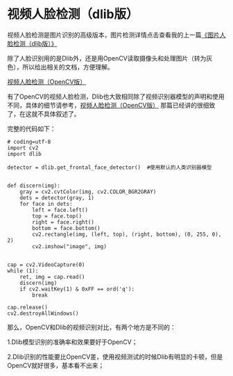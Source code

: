 # 视频人脸检测（dlib版）

视频人脸检测是图片识别的高级版本，图片检测详情点击查看我的上一篇[《图片人脸检测（dlib版）》](https://github.com/vipstone/faceai/blob/master/doc/detectionDlib.md) 

除了人脸识别用的是Dlib外，还是用OpenCV读取摄像头和处理图片（转为灰色），所以给出相关的文档，方便理解。

[视频人脸检测（OpenCV版）](doc/videoOpenCV.md)

有了OpenCV的视频人脸检测，Dlib也大致相同除了视频识别器模型的声明和使用不同，具体的细节请参考，[视频人脸检测（OpenCV版）](doc/videoOpenCV.md) 那篇已经讲的很细致了，在这就不具体叙述了。

完整的代码如下：
```
# coding=utf-8
import cv2
import dlib

detector = dlib.get_frontal_face_detector()  #使用默认的人类识别器模型


def discern(img):
    gray = cv2.cvtColor(img, cv2.COLOR_BGR2GRAY)
    dets = detector(gray, 1)
    for face in dets:
        left = face.left()
        top = face.top()
        right = face.right()
        bottom = face.bottom()
        cv2.rectangle(img, (left, top), (right, bottom), (0, 255, 0), 2)
        cv2.imshow("image", img)


cap = cv2.VideoCapture(0)
while (1):
    ret, img = cap.read()
    discern(img)
    if cv2.waitKey(1) & 0xFF == ord('q'):
        break

cap.release()
cv2.destroyAllWindows()

```

那么，OpenCV和Dlib的视频识别对比，有两个地方是不同的：

1.Dlib模型识别的准确率和效果要好于OpenCV；

2.Dlib识别的性能要比OpenCV差，使用视频测试的时候Dlib有明显的卡顿，但是OpenCV就好很多，基本看不出来；